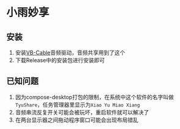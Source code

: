 # 小雨妙享
## 安装
1. 安装[VB-Cable](https://vb-audio.com/Cable/)音频驱动，音频共享用到了这个
2. 下载Release中的安装包进行安装即可
## 已知问题
1. 因为compose-desktop打包的限制，在系统中这个软件的名字叫做`TyuShare`，任务管理器里显示为`Xiao Yu Miao Xiang`
2. 音频串流反复开关可能会被玩坏，重启软件就可以解决了
3. 在两台显示器之间拖动程序窗口可能会出现布局错乱
